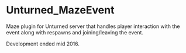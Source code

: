 # Unturned_MazeEvent

Maze plugin for Unturned server that handles player interaction with the event along with respawns and joining/leaving the event.

Development ended mid 2016.
